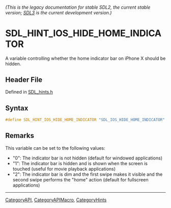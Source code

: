 ###### (This is the legacy documentation for stable SDL2, the current stable version; [SDL3](https://wiki.libsdl.org/SDL3/) is the current development version.)
# SDL_HINT_IOS_HIDE_HOME_INDICATOR

A variable controlling whether the home indicator bar on iPhone X should be hidden.

## Header File

Defined in [SDL_hints.h](https://github.com/libsdl-org/SDL/blob/SDL2/include/SDL_hints.h)

## Syntax

```c
#define SDL_HINT_IOS_HIDE_HOME_INDICATOR "SDL_IOS_HIDE_HOME_INDICATOR"
```

## Remarks

This variable can be set to the following values:

- "0": The indicator bar is not hidden (default for windowed applications)
- "1": The indicator bar is hidden and is shown when the screen is touched
  (useful for movie playback applications)
- "2": The indicator bar is dim and the first swipe makes it visible and
  the second swipe performs the "home" action (default for fullscreen
  applications)

----
[CategoryAPI](CategoryAPI), [CategoryAPIMacro](CategoryAPIMacro), [CategoryHints](CategoryHints)

